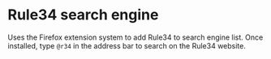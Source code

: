 # Rule34 search engine

Uses the Firefox extension system to add Rule34 to search engine list.
Once installed, type `@r34` in the address bar to search on the Rule34 website.